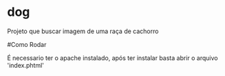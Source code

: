 # dog

Projeto que buscar imagem de uma raça de cachorro

#Como Rodar

É necessario ter o apache instalado, após ter instalar basta abrir o arquivo 'index.phtml'
